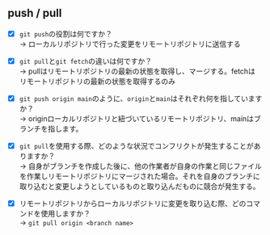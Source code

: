 ## push / pull
- [x] `git push`の役割は何ですか？  
→ ローカルリポジトリで行った変更をリモートリポジトリに送信する

- [x] `git pull`と`git fetch`の違いは何ですか？  
→ pullはリモートリポジトリの最新の状態を取得し、マージする。fetchはリモートリポジトリの最新の状態を取得するのみ

- [x] `git push origin main`のように、`origin`と`main`はそれぞれ何を指していますか？  
→ originローカルリポジトリと紐づいているリモートリポジトリ、mainはブランチを指します。

- [x] `git pull`を使用する際、どのような状況でコンフリクトが発生することがありますか？  
→ 自身がブランチを作成した後に、他の作業者が自身の作業と同じファイルを作業しリモートリポジトリにマージされた場合。それを自身のブランチに取り込むと変更しようとしているものと取り込んだものに競合が発生する。

- [x] リモートリポジトリからローカルリポジトリに変更を取り込む際、どのコマンドを使用しますか？  
→ `git pull origin <branch name>`
